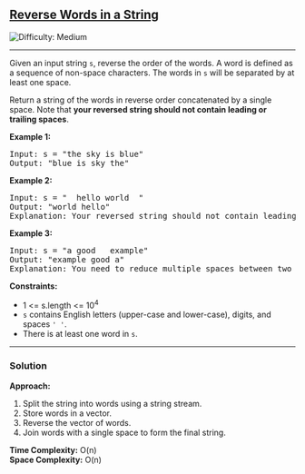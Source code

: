 <h2><a href="https://leetcode.com/problems/reverse-words-in-a-string">Reverse Words in a String</a></h2>
<img src='https://img.shields.io/badge/Difficulty-Medium-orange' alt='Difficulty: Medium' />
<hr>

<p>Given an input string <code>s</code>, reverse the order of the words. A word is defined as a sequence of non-space characters. The words in <code>s</code> will be separated by at least one space.</p>

<p>Return a string of the words in reverse order concatenated by a single space. Note that <strong>your reversed string should not contain leading or trailing spaces</strong>.</p>

<p><strong>Example 1:</strong></p>
<pre>
Input: s = "the sky is blue"
Output: "blue is sky the"
</pre>

<p><strong>Example 2:</strong></p>
<pre>
Input: s = "  hello world  "
Output: "world hello"
Explanation: Your reversed string should not contain leading or trailing spaces.
</pre>

<p><strong>Example 3:</strong></p>
<pre>
Input: s = "a good   example"
Output: "example good a"
Explanation: You need to reduce multiple spaces between two words to a single space in the reversed string.
</pre>

<p><strong>Constraints:</strong></p>
<ul>
  <li>1 &lt;= s.length &lt;= 10<sup>4</sup></li>
  <li><code>s</code> contains English letters (upper-case and lower-case), digits, and spaces <code>' '</code>.</li>
  <li>There is at least one word in <code>s</code>.</li>
</ul>

---

### Solution

**Approach:**  
1. Split the string into words using a string stream.  
2. Store words in a vector.  
3. Reverse the vector of words.  
4. Join words with a single space to form the final string.  

**Time Complexity:** O(n)  
**Space Complexity:** O(n)
